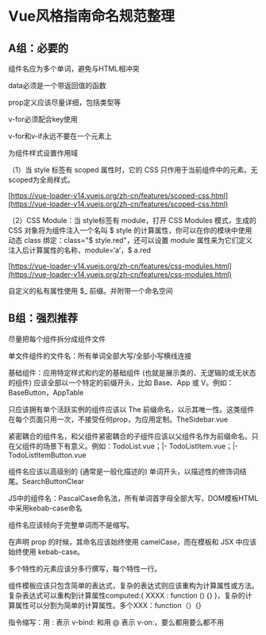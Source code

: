 # Vue风格指南命名规范整理

## A组：必要的

组件名应为多个单词，避免与HTML相冲突

data必须是一个带返回值的函数

prop定义应该尽量详细，包括类型等

v-for必须配合key使用

v-for和v-if永远不要在一个元素上

为组件样式设置作用域

（1）当 style 标签有 scoped 属性时，它的 CSS 只作用于当前组件中的元素。无scoped为全局样式。

[https://vue-loader-v14.vuejs.org/zh-cn/features/scoped-css.html](https://vue-loader-v14.vuejs.org/zh-cn/features/scoped-css.html)

（2）CSS Module：当 style标签有 module，打开 CSS Modules 模式，生成的 CSS 对象将为组件注入一个名叫 $ style 的计算属性，你可以在你的模块中使用动态 class 绑定：class="$ style.red"，还可以设置 module 属性来为它们定义注入后计算属性的名称，module=‘a’，$ a.red

[https://vue-loader-v14.vuejs.org/zh-cn/features/css-modules.html](https://vue-loader-v14.vuejs.org/zh-cn/features/css-modules.html)

自定义的私有属性使用 $\_ 前缀。并附带一个命名空间

## B组：强烈推荐



尽量把每个组件拆分成组件文件

单文件组件的文件名：所有单词全部大写/全部小写横线连接

基础组件：应用特定样式和约定的基础组件 \(也就是展示类的、无逻辑的或无状态的组件\) 应该全部以一个特定的前缀开头，比如 Base、App 或 V。例如：BaseButton，AppTable

只应该拥有单个活跃实例的组件应该以 The 前缀命名，以示其唯一性。这类组件在每个页面只用一次，不接受任何prop，为应用定制。TheSidebar.vue

紧密耦合的组件名，和父组件紧密耦合的子组件应该以父组件名作为前缀命名。只在父组件的场景下有意义。例如：TodoList.vue；\|- TodoListItem.vue；\|- TodoListItemButton.vue

组件名应该以高级别的 \(通常是一般化描述的\) 单词开头，以描述性的修饰词结尾。SearchButtonClear

JS中的组件名：PascalCase命名法，所有单词首字母全部大写，DOM模板HTML中采用kebab-case命名

组件名应该倾向于完整单词而不是缩写。

在声明 prop 的时候，其命名应该始终使用 camelCase，而在模板和 JSX 中应该始终使用 kebab-case。

多个特性的元素应该分多行撰写，每个特性一行。

组件模板应该只包含简单的表达式，复杂的表达式则应该重构为计算属性或方法。复杂表达式可以重构到计算属性computed:{ XXXX : function \(\) {} }，复杂的计算属性可以分割为简单的计算属性。多个XXX：function（）{}

指令缩写：用 : 表示 v-bind: 和用 @ 表示 v-on:，要么都用要么都不用



